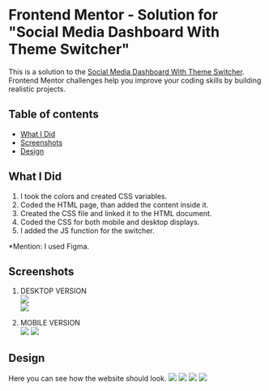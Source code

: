 # Frontend Mentor - Solution for "Social Media Dashboard With Theme Switcher"

This is a solution to the [Social Media Dashboard With Theme Switcher](https://www.frontendmentor.io/challenges/social-media-dashboard-with-theme-switcher-6oY8ozp_H). Frontend Mentor challenges help you improve your coding skills by building realistic projects.

## Table of contents

- [What I Did](#what-i-did)
- [Screenshots](#screenshots)
- [Design](#design)

## What I Did

1. I took the colors and created CSS variables.
2. Coded the HTML page, than added the content inside it.
3. Created the CSS file and linked it to the HTML document.
4. Coded the CSS for both mobile and desktop displays.
5. I added the JS function for the switcher.

\*Mention: I used Figma.

## Screenshots

1. DESKTOP VERSION<br>
   ![](.\screenshots\screenshot_desktop_version_dark.png)<br>
   ![](.\screenshots\screenshot_desktop_version_light.png)<br>

2. MOBILE VERSION <br>
   ![](.\screenshots\screenshot_mobile_version_light.png)
   ![](.\screenshots\screenshot_mobile_version_dark.png)<br>

## Design

Here you can see how the website should look.
![](./design/active-states-light.jpg)
![](./design/active-states-dark.jpg)
![](./design/mobile-design-dark.jpg)
![](./design/mobile-design-light.jpg)

